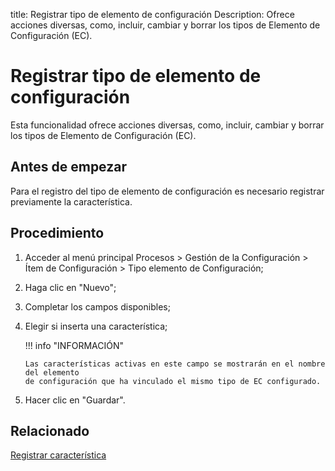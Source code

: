 title: Registrar tipo de elemento de configuración
Description: Ofrece acciones diversas, como, incluir, cambiar y borrar los tipos de Elemento de Configuración (EC).
# Registrar tipo de elemento de configuración


Esta funcionalidad ofrece acciones diversas, como, incluir, cambiar y borrar los
tipos de Elemento de Configuración (EC).

Antes de empezar
--------------------

Para el registro del tipo de elemento de configuración es necesario registrar
previamente la característica.

Procedimiento
-----------------

1.  Acceder al menú principal Procesos \> Gestión de la Configuración \> Ítem de
    Configuración \> Tipo elemento de Configuración;

2.  Haga clic en "Nuevo";

3.  Completar los campos disponibles;

4.  Elegir si inserta una característica;

    !!! info "INFORMACIÓN"
    
        Las características activas en este campo se mostrarán en el nombre del elemento 
        de configuración que ha vinculado el mismo tipo de EC configurado.
    
5.  Hacer clic en "Guardar".



Relacionado
----------

[Registrar característica](/es-es/citsmart-platform-9/processes/configuration/configuration/register-characteristics.html)

<!-- !!! tip "About"

    <b>Product/Version:</b> CITSmart | 8.00 &nbsp;&nbsp;
    <b>Updated:</b>01/24/2019 – Anna Martins
